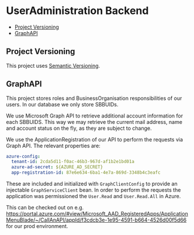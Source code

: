 # UserAdministration Backend

<!-- toc -->

- [Project Versioning](#project-versioning)
- [GraphAPI](#graphapi)

<!-- tocstop -->

## Project Versioning

This project uses [Semantic Versioning](https://semver.org/).

## GraphAPI

This project stores roles and BusinessOrganisation responsibilities of our users.
In our database we only store SBBUIDs.


We use Microsoft Graph API to retrieve additional account information for each SBBUIDS. This way we
may retrieve the current mail address, name and account status on the fly, as they are subject to
change.

We use the ApplicationRegistration of our API to perform the requests via Graph API.
The relevant properties are:

```yaml
azure-config:
  tenant-id: 2cda5d11-f0ac-46b3-967d-af1b2e1bd01a
  azure-ad-secret: ${AZURE_AD_SECRET}
  app-registration-id: 87e6e634-6ba1-4e7a-869d-3348b4c3eafc
```

These are included and initialized with `GraphClientConfig` to provide an
injectable `GraphServiceClient` bean.
In order to perform the requests the application was permissioned the `User.Read`
and `User.Read.All` in Azure.

This can be checked out on
e.g. https://portal.azure.com/#view/Microsoft_AAD_RegisteredApps/ApplicationMenuBlade/~/CallAnAPI/appId/f3cdcb3e-1e95-4591-b664-4526d00f5d66
for our prod environment.

